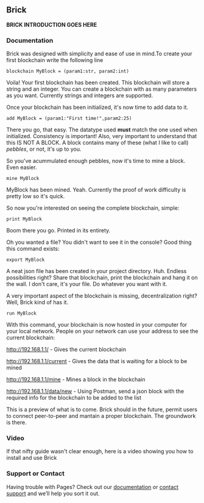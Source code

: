 ## Brick

**BRICK INTRODUCTION GOES HERE**

### Documentation

Brick was designed with simplicity and ease of use in mind.To create your first blockchain write the following line

`blockchain MyBlock = (param1:str, param2:int)`

Voila! Your first blockchain has been created. This blockchain will store a string and an integer. You can create a blockchain with as many parameters as you want. Currently strings and integers are supported. 

Once your blockchain has been initialized, it's now time to add data to it. 

`add MyBlock = (param1:"First time!",param2:25)`

There you go, that easy. The datatype used **must** match the one used when initialized. Consistency is important! Also, very important to understand that this IS NOT A BLOCK. A block contains many of these (what I like to call) _pebbles_, or not, it's up to you.

So you've acummulated enough pebbles, now it's time to mine a block. Even easier.

`mine MyBlock`

MyBlock has been mined. Yeah. Currently the proof of work difficulty is pretty low so it's quick.

So now you're interested on seeing the complete blockchain, simple:

`print MyBlock`

Boom there you go. Printed in its entirety. 

Oh you wanted a file? You didn't want to see it in the console? Good thing this command exists:

`export MyBlock`

A neat json file has been created in your project directory. Huh. Endless possibilities right? Share that blockchain, print the blockchain and hang it on the wall. I don't care, it's your file. Do whatever you want with it.

A very important aspect of the blockchain is missing, decentralization right? Well, Brick kind of has it.

`run MyBlock`

With this command, your blockchain is now hosted in your computer for your local network. People on your network can use your address to see the current blockchain:

http://192.168.1.1/ - Gives the current blockchain

http://192.168.1.1/current - Gives the data that is waiting for a block to be mined

http://192.168.1.1/mine - Mines a block in the blockchain

http://192.168.1.1/data/new - Using Postman, send a json block with the required info for the blockchain to be added to the list

This is a preview of what is to come. Brick should in the future, permit users to connect peer-to-peer and mantain a proper blockchain. The groundwork is there. 



### Video

If that nifty guide wasn't clear enough, here is a video showing you how to install and use Brick

### Support or Contact

Having trouble with Pages? Check out our [documentation](https://help.github.com/categories/github-pages-basics/) or [contact support](https://github.com/contact) and we’ll help you sort it out.

